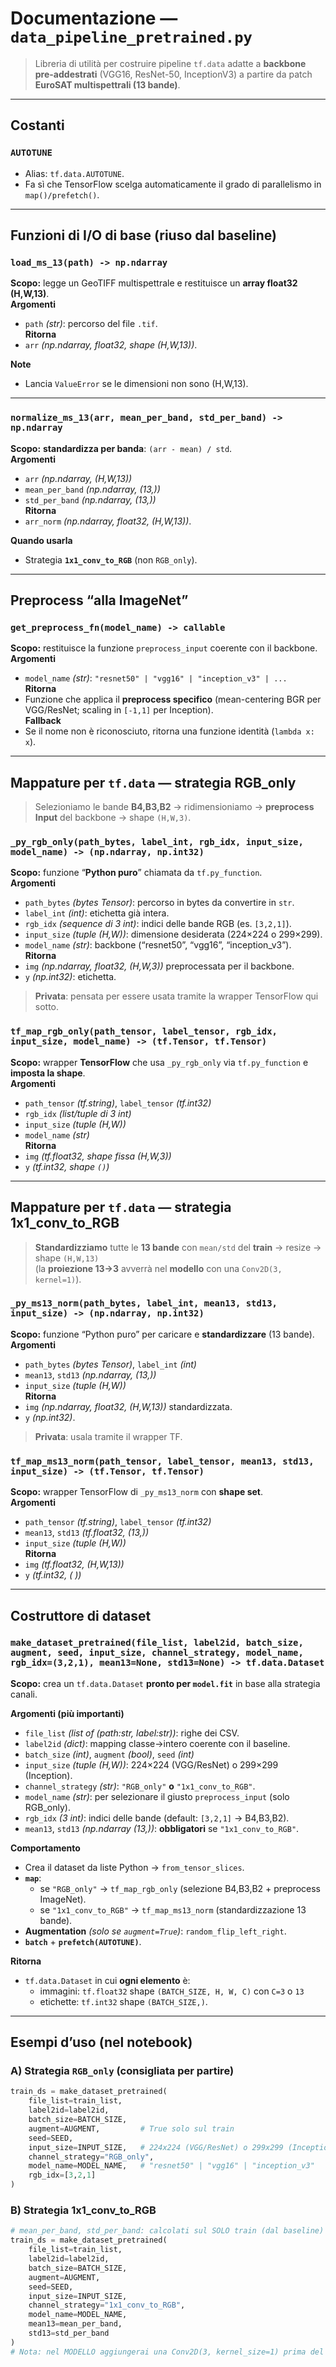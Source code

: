 # Documentazione — `data_pipeline_pretrained.py`

> Libreria di utilità per costruire pipeline `tf.data` adatte a **backbone pre-addestrati** (VGG16, ResNet-50, InceptionV3) a partire da patch **EuroSAT multispettrali (13 bande)**.

---

## Costanti

### `AUTOTUNE`
- Alias: `tf.data.AUTOTUNE`.
- Fa sì che TensorFlow scelga automaticamente il grado di parallelismo in `map()/prefetch()`.

---

## Funzioni di I/O di base (riuso dal baseline)

### `load_ms_13(path) -> np.ndarray`
**Scopo:** legge un GeoTIFF multispettrale e restituisce un **array float32 (H,W,13)**.  
**Argomenti**
- `path` *(str)*: percorso del file `.tif`.  
**Ritorna**
- `arr` *(np.ndarray, float32, shape (H,W,13))*.

**Note**
- Lancia `ValueError` se le dimensioni non sono (H,W,13).

---

### `normalize_ms_13(arr, mean_per_band, std_per_band) -> np.ndarray`
**Scopo:** **standardizza per banda**: `(arr - mean) / std`.  
**Argomenti**
- `arr` *(np.ndarray, (H,W,13))*  
- `mean_per_band` *(np.ndarray, (13,))*  
- `std_per_band` *(np.ndarray, (13,))*  
**Ritorna**
- `arr_norm` *(np.ndarray, float32, (H,W,13))*.

**Quando usarla**
- Strategia **`1x1_conv_to_RGB`** (non `RGB_only`).

---

## Preprocess “alla ImageNet”

### `get_preprocess_fn(model_name) -> callable`
**Scopo:** restituisce la funzione `preprocess_input` coerente con il backbone.  
**Argomenti**
- `model_name` *(str)*: `"resnet50" | "vgg16" | "inception_v3" | ...`  
**Ritorna**
- Funzione che applica il **preprocess specifico** (mean-centering BGR per VGG/ResNet; scaling in `[-1,1]` per Inception).  
**Fallback**
- Se il nome non è riconosciuto, ritorna una funzione identità (`lambda x: x`).

---

## Mappature per `tf.data` — strategia **RGB_only**

> Selezioniamo le bande **B4,B3,B2** → ridimensioniamo → **preprocess Input** del backbone → shape `(H,W,3)`.

### `_py_rgb_only(path_bytes, label_int, rgb_idx, input_size, model_name) -> (np.ndarray, np.int32)`
**Scopo:** funzione “**Python puro**” chiamata da `tf.py_function`.  
**Argomenti**
- `path_bytes` *(bytes Tensor)*: percorso in bytes da convertire in `str`.  
- `label_int` *(int)*: etichetta già intera.  
- `rgb_idx` *(sequence di 3 int)*: indici delle bande RGB (es. `[3,2,1]`).  
- `input_size` *(tuple (H,W))*: dimensione desiderata (224×224 o 299×299).  
- `model_name` *(str)*: backbone (“resnet50”, “vgg16”, “inception_v3”).  
**Ritorna**
- `img` *(np.ndarray, float32, (H,W,3))* preprocessata per il backbone.  
- `y` *(np.int32)*: etichetta.

> **Privata**: pensata per essere usata tramite la wrapper TensorFlow qui sotto.

### `tf_map_rgb_only(path_tensor, label_tensor, rgb_idx, input_size, model_name) -> (tf.Tensor, tf.Tensor)`
**Scopo:** wrapper **TensorFlow** che usa `_py_rgb_only` via `tf.py_function` e **imposta la shape**.  
**Argomenti**
- `path_tensor` *(tf.string)*, `label_tensor` *(tf.int32)*  
- `rgb_idx` *(list/tuple di 3 int)*  
- `input_size` *(tuple (H,W))*  
- `model_name` *(str)*  
**Ritorna**
- `img` *(tf.float32, shape fissa (H,W,3))*  
- `y` *(tf.int32, shape `()`)*

---

## Mappature per `tf.data` — strategia **1x1_conv_to_RGB**

> **Standardizziamo** tutte le **13 bande** con `mean/std` del **train** → resize → shape `(H,W,13)`  
> (la **proiezione 13→3** avverrà nel **modello** con una `Conv2D(3, kernel=1)`).

### `_py_ms13_norm(path_bytes, label_int, mean13, std13, input_size) -> (np.ndarray, np.int32)`
**Scopo:** funzione “Python puro” per caricare e **standardizzare** (13 bande).  
**Argomenti**
- `path_bytes` *(bytes Tensor)*, `label_int` *(int)*  
- `mean13`, `std13` *(np.ndarray, (13,))*  
- `input_size` *(tuple (H,W))*  
**Ritorna**
- `img` *(np.ndarray, float32, (H,W,13))* standardizzata.  
- `y` *(np.int32)*.

> **Privata**: usala tramite il wrapper TF.

### `tf_map_ms13_norm(path_tensor, label_tensor, mean13, std13, input_size) -> (tf.Tensor, tf.Tensor)`
**Scopo:** wrapper TensorFlow di `_py_ms13_norm` con **shape set**.  
**Argomenti**
- `path_tensor` *(tf.string)*, `label_tensor` *(tf.int32)*  
- `mean13`, `std13` *(tf.float32, (13,))*  
- `input_size` *(tuple (H,W))*  
**Ritorna**
- `img` *(tf.float32, (H,W,13))*  
- `y` *(tf.int32, ( ))*

---

## Costruttore di dataset

### `make_dataset_pretrained(file_list, label2id, batch_size, augment, seed, input_size, channel_strategy, model_name, rgb_idx=(3,2,1), mean13=None, std13=None) -> tf.data.Dataset`
**Scopo:** crea un `tf.data.Dataset` **pronto per `model.fit`** in base alla strategia canali.

**Argomenti (più importanti)**
- `file_list` *(list of (path:str, label:str))*: righe dei CSV.  
- `label2id` *(dict)*: mapping classe→intero coerente con il baseline.  
- `batch_size` *(int)*, `augment` *(bool)*, `seed` *(int)*  
- `input_size` *(tuple (H,W))*: 224×224 (VGG/ResNet) o 299×299 (Inception).  
- `channel_strategy` *(str)*: `"RGB_only"` **o** `"1x1_conv_to_RGB"`.  
- `model_name` *(str)*: per selezionare il giusto `preprocess_input` (solo RGB_only).  
- `rgb_idx` *(3 int)*: indici delle bande (default: `[3,2,1]` → B4,B3,B2).  
- `mean13`, `std13` *(np.ndarray (13,))*: **obbligatori** se `"1x1_conv_to_RGB"`.

**Comportamento**
- Crea il dataset da liste Python → `from_tensor_slices`.  
- **`map`**:
  - se `"RGB_only"` → `tf_map_rgb_only` (selezione B4,B3,B2 + preprocess ImageNet).  
  - se `"1x1_conv_to_RGB"` → `tf_map_ms13_norm` (standardizzazione 13 bande).  
- **Augmentation** *(solo se `augment=True`)*: `random_flip_left_right`.  
- **`batch`** + **`prefetch(AUTOTUNE)`**.

**Ritorna**
- `tf.data.Dataset` in cui **ogni elemento** è:
  - immagini: `tf.float32` shape `(BATCH_SIZE, H, W, C)` con `C=3` o `13`
  - etichette: `tf.int32` shape `(BATCH_SIZE,)`.

---

## Esempi d’uso (nel notebook)

### A) Strategia `RGB_only` (consigliata per partire)
```python
train_ds = make_dataset_pretrained(
    file_list=train_list,
    label2id=label2id,
    batch_size=BATCH_SIZE,
    augment=AUGMENT,         # True solo sul train
    seed=SEED,
    input_size=INPUT_SIZE,   # 224x224 (VGG/ResNet) o 299x299 (Inception)
    channel_strategy="RGB_only",
    model_name=MODEL_NAME,   # "resnet50" | "vgg16" | "inception_v3"
    rgb_idx=[3,2,1]
)
```

### B) Strategia 1x1_conv_to_RGB
```python
# mean_per_band, std_per_band: calcolati sul SOLO train (dal baseline)
train_ds = make_dataset_pretrained(
    file_list=train_list,
    label2id=label2id,
    batch_size=BATCH_SIZE,
    augment=AUGMENT,
    seed=SEED,
    input_size=INPUT_SIZE,
    channel_strategy="1x1_conv_to_RGB",
    model_name=MODEL_NAME,
    mean13=mean_per_band,
    std13=std_per_band
)
# Nota: nel MODELLO aggiungerai una Conv2D(3, kernel_size=1) prima del backbone.
```